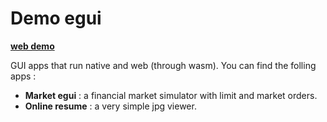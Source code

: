 # Demo egui

[**web demo**](https://nathan-m-code.github.io/Demo/)

GUI apps that run native and web (through wasm).
You can find the folling apps :

- **Market egui** : a financial market simulator with limit and market orders.
- **Online resume** : a very simple jpg viewer.
